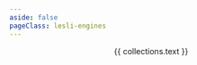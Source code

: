 ```yaml
---
aside: false
pageClass: lesli-engines
---
```

<style lang="scss">
    @import "../.vitepress/stylesheets/pages/engines.scss";
</style>

<script setup>
import engine  from "../assets/icons/lesli/icon-module.svg";
import collections from "../.vitepress/data/en/component_collections.json"
import componentLesliEngines from "../.vitepress/components/lesli-engines.vue"
</script>

<header class="lesli-page-header">
    <engine/>
    <p class="description">{{ collections.text }}</p>
</header>

<div class="hero is-fullheight">
    <div class="hero-body">
        <componentLesliEngines :title="false"/>
    </div>
</div>
